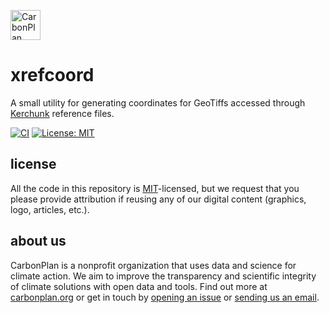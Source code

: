 <p align="left" >
<a href='https://carbonplan.org'>
<picture>
  <source media="(prefers-color-scheme: dark)" srcset="https://carbonplan-assets.s3.amazonaws.com/monogram/light-small.png">
  <img alt="CarbonPlan monogram." height="48" src="https://carbonplan-assets.s3.amazonaws.com/monogram/dark-small.png">
</picture>
</a>
</p>

# xrefcoord

A small utility for generating coordinates for GeoTiffs accessed through [Kerchunk](https://fsspec.github.io/kerchunk/) reference files.

[![CI](https://github.com/carbonplan/xrefcoord/actions/workflows/main.yaml/badge.svg)](https://github.com/carbonplan/xrefcoord/actions/workflows/main.yaml)
[![License: MIT](https://img.shields.io/badge/License-MIT-blue.svg)](https://opensource.org/licenses/MIT)

## license

All the code in this repository is [MIT](https://choosealicense.com/licenses/mit/)-licensed, but we request that you please provide attribution if reusing any of our digital content (graphics, logo, articles, etc.).

## about us

CarbonPlan is a nonprofit organization that uses data and science for climate action. We aim to improve the transparency and scientific integrity of climate solutions with open data and tools. Find out more at [carbonplan.org](https://carbonplan.org/) or get in touch by [opening an issue](https://github.com/carbonplan/python-project-template/issues/new) or [sending us an email](mailto:hello@carbonplan.org).
